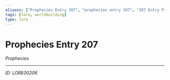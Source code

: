 ```yaml
---
aliases: ["Prophecies Entry 207", "prophecies entry 207", "207 Entry Prophecies"]
tags: [lore, worldbuilding]
type: lore
---
```


# Prophecies Entry 207

*Prophecies*

---
*ID: LORE00206*
